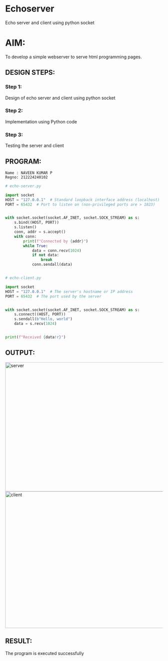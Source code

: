 # Echoserver
Echo server and client using python socket

# AIM:

To develop a simple webserver to serve html programming pages.

## DESIGN STEPS:

### Step 1:

Design of echo server and client using python socket

### Step 2:

Implementation using Python code

### Step 3:

Testing the server and client 

## PROGRAM:
```
Name : NAVEEN KUMAR P
Regno: 212224240102

```
```python
# echo-server.py

import socket
HOST = "127.0.0.1"  # Standard loopback interface address (localhost)
PORT = 65432  # Port to listen on (non-privileged ports are > 1023)


with socket.socket(socket.AF_INET, socket.SOCK_STREAM) as s:
    s.bind((HOST, PORT))
    s.listen()
    conn, addr = s.accept()
    with conn:
        print(f"Connected by {addr}")
        while True:
            data = conn.recv(1024)
            if not data:
                break
            conn.sendall(data)
```
```python

# echo-client.py

import socket
HOST = "127.0.0.1"  # The server's hostname or IP address
PORT = 65432  # The port used by the server


with socket.socket(socket.AF_INET, socket.SOCK_STREAM) as s:
    s.connect((HOST, PORT))
    s.sendall(b"Hello, world")
    data = s.recv(1024)


print(f"Received {data!r}")

```

## OUTPUT:
<img width="1262" height="412" alt="server" src="https://github.com/user-attachments/assets/d2e25444-543c-4223-ad9a-6c1dad328d8e" />

<img width="1316" height="436" alt="client" src="https://github.com/user-attachments/assets/7f3336b8-6385-43fd-ab2b-6da43318dd42" />

## RESULT:
The program is executed successfully

